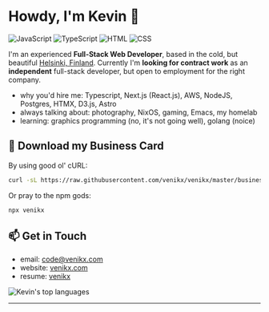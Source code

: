 # Howdy, I'm Kevin 🤠

![JavaScript](https://img.shields.io/badge/JavaScript-Expert-black?style=flat-squre&labelColor=f7df1e)
![TypeScript](https://img.shields.io/badge/TypeScript-Intermediate-black?style=flat-squre&labelColor=007acc)
![HTML](https://img.shields.io/badge/HTML-Intermediate-black?style=flat-squre&labelColor=e54c21)
![CSS](https://img.shields.io/badge/CSS-Intermediate-black?style=flat-squre&labelColor=214ce5)

I'm an experienced **Full-Stack Web Developer**, based in the cold, but
beautiful [Helsinki, Finland][1]. Currently I'm **looking for contract work** as
an **independent** full-stack developer, but open to employment for the right
company.

- why you'd hire me: Typescript, Next.js (React.js), AWS, NodeJS, Postgres,
  HTMX, D3.js, Astro
- always talking about: photography, NixOS, gaming, Emacs, my homelab
- learning: graphics programming (no, it's not going well), golang (noice)

## 👔 Download my Business Card

By using good ol' cURL:

```sh
curl -sL https://raw.githubusercontent.com/venikx/venikx/master/business-card | sh
```

Or pray to the npm gods:

```sh
npx venikx
```

## 📫 Get in Touch

- email: code@venikx.com
- website: [venikx.com](https://venikx.com)
- resume: [venikx](https://www.linkedin.com/in/venikx/)

![Kevin's top languages](https://github-readme-stats.vercel.app/api/top-langs/?username=venikx&layout=compact)

---

[1]: https://www.openstreetmap.org/node/25474663#map=16/60.1718/24.9413
